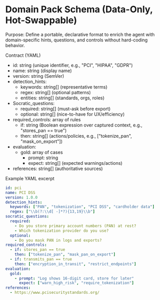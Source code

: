 # Domain Pack Schema (Data-Only, Hot-Swappable)

Purpose: Define a portable, declarative format to enrich the agent with domain-specific hints, questions, and controls without hard-coding behavior.

Contract (YAML)

- id: string (unique identifier, e.g., "PCI", "HIPAA", "GDPR")
- name: string (display name)
- version: string (SemVer)
- detection_hints:
  - keywords: string[] (representative terms)
  - regex: string[] (optional patterns)
  - entities: string[] (standards, orgs, roles)
- Socratic_questions:
  - required: string[] (must-ask before export)
  - optional: string[] (nice-to-have for UX/efficiency)
- required_controls: array of rules
  - if: string (Boolean expression over captured context, e.g., "stores_pan == true")
  - then: string[] (actions/policies, e.g., ["tokenize_pan", "mask_on_export"]) 
- evaluation:
  - gold: array of cases
    - prompt: string
    - expect: string[] (expected warnings/actions)
- references: string[] (authoritative sources)

Example YAML excerpt

```yaml
id: pci
name: PCI DSS
version: 1.0.0
detection_hints:
  keywords: ["PAN", "tokenization", "PCI DSS", "cardholder data"]
  regex: ["\\b(?:\\d[ -]*?){13,19}\\b"]
socratic_questions:
  required:
    - Do you store primary account numbers (PAN) at rest?
    - Which tokenization provider do you use?
  optional:
    - Do you mask PAN in logs and exports?
required_controls:
  - if: stores_pan == true
    then: ["tokenize_pan", "mask_pan_on_export"]
  - if: transmits_pan == true
    then: ["encryption_in_transit", "restrict_endpoints"]
evaluation:
  gold:
    - prompt: "Log shows 16-digit card, store for later"
      expect: ["warn_high_risk", "require_tokenization"]
references:
  - https://www.pcisecuritystandards.org/
```
